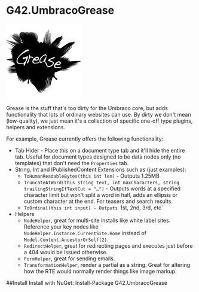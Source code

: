 # G42.UmbracoGrease
![Grease](assets/logo.png)

Grease is the stuff that's too dirty for the Umbraco core, but adds functionality that lots of ordinary websites can use.  By dirty we don't mean (low-quality), we just mean it's a collection of specific one-off type plugins, helpers and extensions.

For example, Grease currently offers the following functionality:

* Tab Hider - Place this on a document type tab and it'll hide the entire tab.  Useful for document types designed to be data nodes only (no templates) that don't need the `Properties` tab.
* String, Int and IPublishedContent Extensions such as (just examples):
  * `ToHumanReadableBytes(this int len)` - Outputs 1.25MB
  * `TruncateAtWord(this string text, int maxCharacters, string trailingStringIfTextCut = "…")` - Outputs words at a specified character limit but won't split a word in half, adds an ellipsis or custom character at the end.  For teasers and search results.
  * `ToOrdinal(this int input) - Outputs `1st, 2nd, 3rd, etc`
* Helpers
  * `NodeHelper`, great for multi-site installs like white label sites.  Reference your key nodes like `NodeHelper.Instance.CurrentSite.Home` instead of `Model.Content.AncestorOrSelf(2)`.
  * `RedirectHelper`, great for redirecting pages and executes just before a 404 would be issued otherwise.
  * `FormHelper`, great for sending emails.
  * `TransformationHelper`, render a partial as a string.  Great for altering how the RTE would normally render things like image markup.

##Install
Install with NuGet: Install-Package G42.UmbracoGrease
